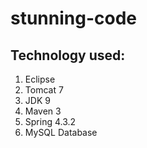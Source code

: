 # stunning-code

## Technology used:

1. Eclipse 
2. Tomcat 7
3. JDK 9
4. Maven 3
5. Spring 4.3.2 
6. MySQL Database

